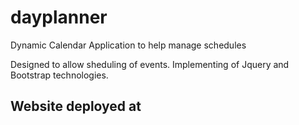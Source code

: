 # dayplanner
Dynamic Calendar Application to help manage schedules

Designed to allow sheduling of events.  Implementing of Jquery and Bootstrap technologies.

## Website deployed at
